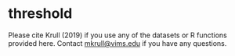 # threshold

Please cite Krull (2019) if you use any of the datasets or R functions provided here. Contact mkrull@vims.edu if you have any questions.
